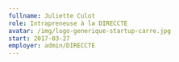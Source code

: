 ```yaml
---
fullname: Juliette Culot
role: Intrapreneuse à la DIRECCTE
avatar: /img/logo-generique-startup-carre.jpg
start: 2017-03-27
employer: admin/DIRECCTE
---
```

